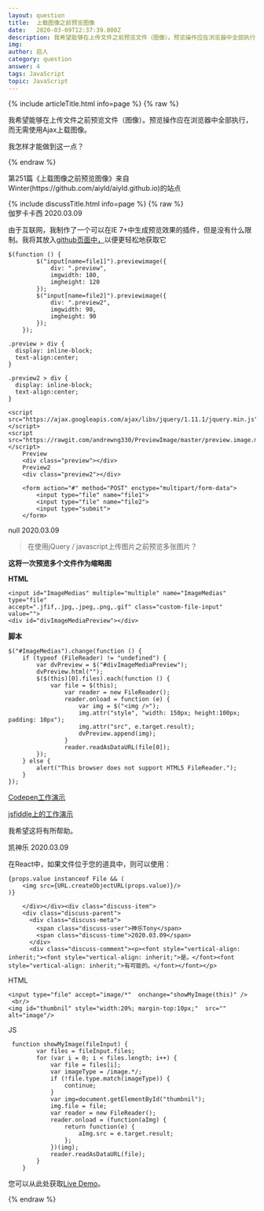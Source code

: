 ```yaml
---
layout: question
title:  上载图像之前预览图像
date:   2020-03-09T12:37:39.000Z
description: 我希望能够在上传文件之前预览文件（图像）。预览操作应在浏览器中全部执行，而无需使用Ajax上载图像。我怎样才能做到这一点？...
img: 
author: 启人
category: question
answer: 4
tags: JavaScript
topic: JavaScript
---
```

<div class="article-root">
  <div class="article">
    {% include articleTitle.html info=page %}
    {% raw %}
    <div class="article-content"><p><font style="vertical-align: inherit;"><font style="vertical-align: inherit;">我希望能够在上传文件之前预览文件（图像）。</font><font style="vertical-align: inherit;">预览操作应在浏览器中全部执行，而无需使用Ajax上载图像。</font></font></p>

<p><font style="vertical-align: inherit;"><font style="vertical-align: inherit;">我怎样才能做到这一点？</font></font></p></div>
    {% endraw %}
  </div>
  <p class="winter_mark">第251篇《上载图像之前预览图像》来自Winter(https://github.com/aiyld/aiyld.github.io)的站点</p>
  <div class="discuss-wrapper">
    {% include discussTitle.html info=page %}
    {% raw %}
    <div class="discuss-list">
    <div class="discuss-item">
        <div class="discuss-parent">
          <div class="discuss-meta">
            <span class="discuss-user">伽罗卡卡西</span>
            <span class="discuss-time">2020.03.09</span>
          </div>
          <div class="discuss-comment"><p><font style="vertical-align: inherit;"><font style="vertical-align: inherit;">由于互联网，我制作了一个可以在IE 7+中生成预览效果的插件，但是没有什么限制。</font><font style="vertical-align: inherit;">我将其放入</font></font><a href="https://github.com/andrewng330/PreviewImage/tree/master" rel="nofollow"><font style="vertical-align: inherit;"><font style="vertical-align: inherit;">github页面中，</font></font></a><font style="vertical-align: inherit;"><font style="vertical-align: inherit;">以便更轻松地获取它</font></font></p>

<p></p><div class="snippet" data-lang="js" data-hide="false">
<div class="snippet-code">
<pre class="snippet-code-js lang-js prettyprint-override"><code>$(function () {<font></font>
		$("input[name=file1]").previewimage({<font></font>
			div: ".preview",<font></font>
			imgwidth: 180,<font></font>
			imgheight: 120<font></font>
		});<font></font>
		$("input[name=file2]").previewimage({<font></font>
			div: ".preview2",<font></font>
			imgwidth: 90,<font></font>
			imgheight: 90<font></font>
		});<font></font>
	});</code></pre>
<pre class="snippet-code-css lang-css prettyprint-override"><code>.preview &gt; div {<font></font>
  display: inline-block;<font></font>
  text-align:center;<font></font>
}<font></font>
<font></font>
.preview2 &gt; div {<font></font>
  display: inline-block; <font></font>
  text-align:center;<font></font>
}</code></pre>
<pre class="snippet-code-html lang-html prettyprint-override"><code>&lt;script src="https://ajax.googleapis.com/ajax/libs/jquery/1.11.1/jquery.min.js"&gt;&lt;/script&gt;<font></font>
&lt;script src="https://rawgit.com/andrewng330/PreviewImage/master/preview.image.min.js"&gt;&lt;/script&gt;<font></font>
	Preview<font></font>
	&lt;div class="preview"&gt;&lt;/div&gt;<font></font>
	Preview2<font></font>
	&lt;div class="preview2"&gt;&lt;/div&gt;<font></font>
<font></font>
	&lt;form action="#" method="POST" enctype="multipart/form-data"&gt;<font></font>
		&lt;input type="file" name="file1"&gt;<font></font>
		&lt;input type="file" name="file2"&gt;<font></font>
		&lt;input type="submit"&gt;<font></font>
	&lt;/form&gt;</code></pre>
</div>
</div>
<p></p></div>
        </div></div><div class="discuss-item">
        <div class="discuss-parent">
          <div class="discuss-meta">
            <span class="discuss-user">null</span>
            <span class="discuss-time">2020.03.09</span>
          </div>
          <div class="discuss-comment"><blockquote>
  <p><font style="vertical-align: inherit;"><font style="vertical-align: inherit;">在使用jQuery / javascript上传图片之前预览多张图片？</font></font></p>
</blockquote>

<p><strong><font style="vertical-align: inherit;"><font style="vertical-align: inherit;">这将一次预览多个文件作为缩略图</font></font></strong></p>

<p><strong><font style="vertical-align: inherit;"><font style="vertical-align: inherit;">HTML</font></font></strong></p>

<pre><code>&lt;input id="ImageMedias" multiple="multiple" name="ImageMedias" type="file"<font></font>
accept=".jfif,.jpg,.jpeg,.png,.gif" class="custom-file-input"  value=""&gt;                                    <font></font>
&lt;div id="divImageMediaPreview"&gt;&lt;/div&gt;<font></font>
</code></pre>

<p><strong><font style="vertical-align: inherit;"><font style="vertical-align: inherit;">脚本</font></font></strong></p>

<pre><code>$("#ImageMedias").change(function () {<font></font>
    if (typeof (FileReader) != "undefined") {<font></font>
        var dvPreview = $("#divImageMediaPreview");<font></font>
        dvPreview.html("");            <font></font>
        $($(this)[0].files).each(function () {<font></font>
            var file = $(this);                <font></font>
                var reader = new FileReader();<font></font>
                reader.onload = function (e) {<font></font>
                    var img = $("&lt;img /&gt;");<font></font>
                    img.attr("style", "width: 150px; height:100px; padding: 10px");<font></font>
                    img.attr("src", e.target.result);<font></font>
                    dvPreview.append(img);<font></font>
                }<font></font>
                reader.readAsDataURL(file[0]);                <font></font>
        });<font></font>
    } else {<font></font>
        alert("This browser does not support HTML5 FileReader.");<font></font>
    }<font></font>
});<font></font>
</code></pre>

<p><a href="https://codepen.io/vishpatel73/pen/MWgbbvJ" rel="nofollow noreferrer"><font style="vertical-align: inherit;"><font style="vertical-align: inherit;">Codepen工作演示</font></font></a></p>

<p><a href="https://jsfiddle.net/vishpatel73/69537fkx/" rel="nofollow noreferrer"><font style="vertical-align: inherit;"><font style="vertical-align: inherit;">jsfiddle上的工作演示</font></font></a></p>

<p><font style="vertical-align: inherit;"><font style="vertical-align: inherit;">我希望这将有所帮助。</font></font></p></div>
        </div></div><div class="discuss-item">
        <div class="discuss-parent">
          <div class="discuss-meta">
            <span class="discuss-user">凯神乐</span>
            <span class="discuss-time">2020.03.09</span>
          </div>
          <div class="discuss-comment"><p><font style="vertical-align: inherit;"><font style="vertical-align: inherit;">在React中，如果文件位于您的道具中，则可以使用：</font></font></p>

<pre><code>{props.value instanceof File &amp;&amp; (<font></font>
    &lt;img src={URL.createObjectURL(props.value)}/&gt;<font></font>
)}<font></font>
</code></pre></div>
        </div></div><div class="discuss-item">
        <div class="discuss-parent">
          <div class="discuss-meta">
            <span class="discuss-user">神乐Tony</span>
            <span class="discuss-time">2020.03.09</span>
          </div>
          <div class="discuss-comment"><p><font style="vertical-align: inherit;"><font style="vertical-align: inherit;">是。</font><font style="vertical-align: inherit;">有可能的。</font></font></p>

<p><font style="vertical-align: inherit;"><font style="vertical-align: inherit;">HTML</font></font></p>

<pre><code>&lt;input type="file" accept="image/*"  onchange="showMyImage(this)" /&gt;<font></font>
 &lt;br/&gt;<font></font>
&lt;img id="thumbnil" style="width:20%; margin-top:10px;"  src="" alt="image"/&gt;<font></font>
</code></pre>

<p><font style="vertical-align: inherit;"><font style="vertical-align: inherit;">JS</font></font></p>

<pre><code> function showMyImage(fileInput) {<font></font>
        var files = fileInput.files;<font></font>
        for (var i = 0; i &lt; files.length; i++) {           <font></font>
            var file = files[i];<font></font>
            var imageType = /image.*/;     <font></font>
            if (!file.type.match(imageType)) {<font></font>
                continue;<font></font>
            }           <font></font>
            var img=document.getElementById("thumbnil");            <font></font>
            img.file = file;    <font></font>
            var reader = new FileReader();<font></font>
            reader.onload = (function(aImg) { <font></font>
                return function(e) { <font></font>
                    aImg.src = e.target.result; <font></font>
                }; <font></font>
            })(img);<font></font>
            reader.readAsDataURL(file);<font></font>
        }    <font></font>
    }<font></font>
</code></pre>

<p><font style="vertical-align: inherit;"><font style="vertical-align: inherit;">您可以</font><font style="vertical-align: inherit;">从此处</font><font style="vertical-align: inherit;">获取</font></font><a href="http://jsfiddle.net/shadiq_aust/Z8BaX/" rel="noreferrer"><font style="vertical-align: inherit;"><font style="vertical-align: inherit;">Live Demo</font></font></a><font style="vertical-align: inherit;"><font style="vertical-align: inherit;">。</font></font></p></div>
        </div></div>
    </div>
    {% endraw %}
  </div>
<div>
